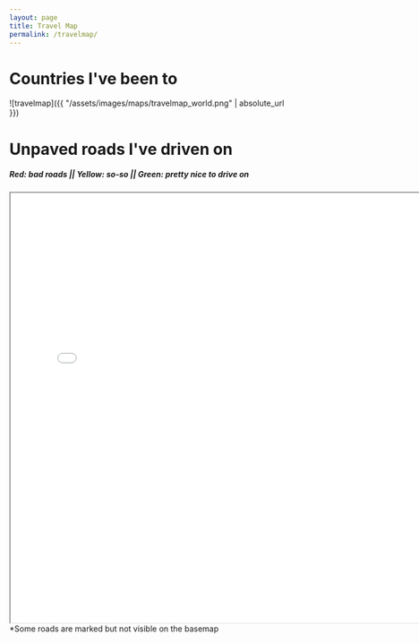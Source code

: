 ```yaml
---
layout: page
title: Travel Map
permalink: /travelmap/
---
```


# Countries I've been to

![travelmap]({{ "/assets/images/maps/travelmap_world.png" | absolute_url }})

# Unpaved roads I've driven on

##### Red: bad roads || Yellow: so-so || Green: pretty nice to drive on

<iframe height="768px" width="768px" src="/assets/images/maps/gravel/gravelroads.html"></iframe>
*Some roads are marked but not visible on the basemap 
